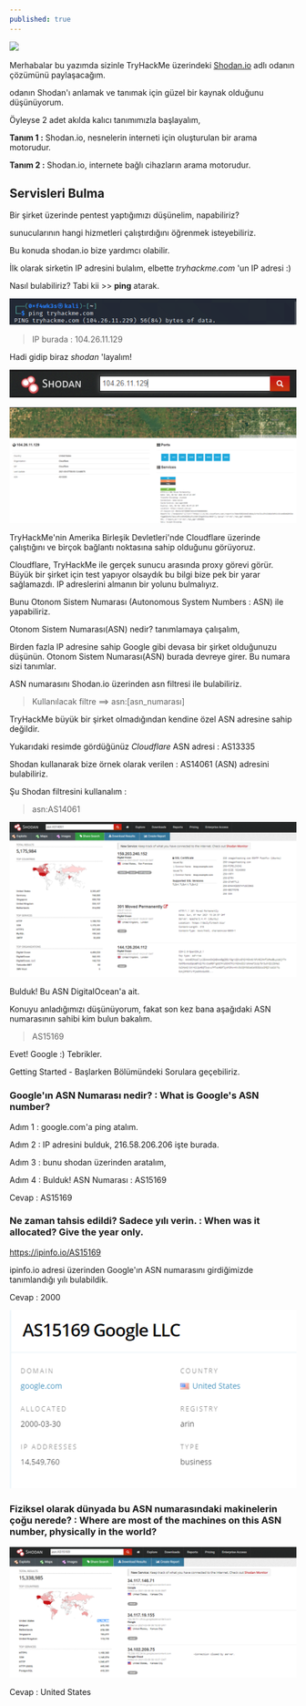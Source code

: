 ```yaml
---
published: true
---
```

![](https://i.imgur.com/J1ik7ZU.png) 


Merhabalar bu yazımda sizinle TryHackMe üzerindeki [Shodan.io](https://tryhackme.com/room/shodan) adlı odanın çözümünü paylaşacağım.

odanın Shodan'ı anlamak ve tanımak için güzel bir kaynak olduğunu düşünüyorum. 


Öyleyse 2 adet akılda kalıcı tanımımızla başlayalım,

**Tanım 1 :** Shodan.io, nesnelerin interneti için oluşturulan bir arama motorudur.

**Tanım 2 :** Shodan.io, internete bağlı cihazların arama motorudur.


## Servisleri Bulma

Bir şirket üzerinde pentest yaptığımızı düşünelim, napabiliriz? 

sunucularının hangi hizmetleri çalıştırdığını öğrenmek isteyebiliriz.

Bu konuda shodan.io bize yardımcı olabilir.

İlk olarak sirketin IP adresini bulalım, elbette _tryhackme.com_ 'un IP adresi :)

Nasıl bulabiliriz? Tabi kii  >> **ping** atarak.

![tryhackme_ip.PNG](https://raw.githubusercontent.com/0xf4wk3s/0xf4wk3s.github.io/master/_posts/tryhackme_ip.PNG)

 > IP burada : 104.26.11.129
 
 Hadi gidip biraz _shodan_ 'layalım!
 
 ![shodan_arama.PNG](https://raw.githubusercontent.com/0xf4wk3s/0xf4wk3s.github.io/master/_posts/shodan_arama.PNG)
 
 ![shodan_screenshot0.PNG](https://raw.githubusercontent.com/0xf4wk3s/0xf4wk3s.github.io/master/_posts/shodan_screenshot0.PNG)
 
TryHackMe'nin Amerika Birleşik Devletleri'nde Cloudflare üzerinde çalıştığını ve birçok bağlantı noktasına sahip olduğunu görüyoruz.

Cloudflare, TryHackMe ile gerçek sunucu arasında proxy görevi görür. Büyük bir şirket için test yapıyor olsaydık bu bilgi bize pek bir yarar sağlamazdı. IP adreslerini almanın bir yolunu bulmalıyız.

Bunu Otonom Sistem Numarası (Autonomous System Numbers : ASN) ile yapabiliriz.

Otonom Sistem Numarası(ASN) nedir? tanımlamaya çalışalım, 

Birden fazla IP adresine sahip Google gibi devasa bir şirket olduğunuzu düşünün. Otonom Sistem Numarası(ASN) burada devreye girer. Bu numara sizi tanımlar.

ASN numarasını Shodan.io üzerinden asn filtresi ile bulabiliriz.

> Kullanılacak filtre ==> asn:[asn_numarası]

TryHackMe büyük bir şirket olmadığından kendine özel ASN adresine sahip değildir.

Yukarıdaki resimde gördüğünüz _Cloudflare_ ASN adresi : AS13335

Shodan kullanarak bize örnek olarak verilen  : AS14061 (ASN) adresini bulabiliriz.

Şu Shodan filtresini kullanalım :  

> asn:AS14061  

![digitalocean_asn.PNG](https://raw.githubusercontent.com/0xf4wk3s/0xf4wk3s.github.io/master/_posts/digitalocean_asn.PNG)

Bulduk! Bu ASN DigitalOcean'a ait.

Konuyu anladığımızı düşünüyorum, fakat son kez bana aşağıdaki ASN numarasının sahibi kim bulun bakalım.

> AS15169

Evet! Google :) Tebrikler.

Getting Started - Başlarken Bölümündeki Sorulara geçebiliriz.

### Google'ın ASN Numarası nedir? : What is Google's ASN number?

Adım 1 : google.com'a ping atalım.

Adım 2 : IP adresini bulduk, 216.58.206.206 işte burada.

Adım 3 : bunu shodan üzerinden aratalım, 

Adım 4 : Bulduk! ASN Numarası : AS15169

Cevap : AS15169

### Ne zaman tahsis edildi? Sadece yılı verin. : When was it allocated? Give the year only.

https://ipinfo.io/AS15169

ipinfo.io adresi üzerinden Google'ın ASN numarasını girdiğimizde tanımlandığı yılı bulabildik.

Cevap : 2000

![ipinfo.io_google.PNG](https://raw.githubusercontent.com/0xf4wk3s/0xf4wk3s.github.io/master/_posts/ipinfo.io_google.PNG)

### Fiziksel olarak dünyada bu ASN numarasındaki makinelerin çoğu nerede? : Where are most of the machines on this ASN number, physically in the world?

![asn_sc0.PNG](https://raw.githubusercontent.com/0xf4wk3s/0xf4wk3s.github.io/master/_posts/asn_sc0.PNG)

Cevap : United States 


